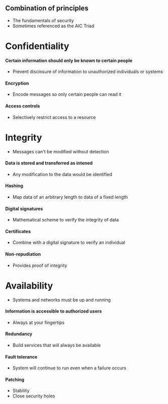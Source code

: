 ## Combination of principles
- The fundamentals of security
- Sometimes referenced as the AIC Triad

# Confidentiality

#### Certain information should only be known to certain people
- Prevent disclosure of information to unauthorized individuals or systems
#### Encryption
- Encode messages so only certain people can read it
#### Access controls
- Selectively restrict access to a resource

# Integrity
- Messages can't be modified without detection
#### Data is stored and transferred as intened
- Any modification to the data would be identified
#### Hashing
- Map data of an arbitrary length to data of a fixed length
#### Digital signatures
- Mathematical scheme to verify the integrity of data
#### Certificates
- Combine with a digital signature to verify an individual
#### Non-repudiation
- Provides proof of integrity
# Availability
- Systems and networks must be up and running
#### Information is accessible to authorized users
- Always at your fingertips
#### Redundancy
- Build services that will always be available
#### Fault tolerance
- System will continue to run even when a failure occurs
#### Patching
- Stability
- Close security holes
